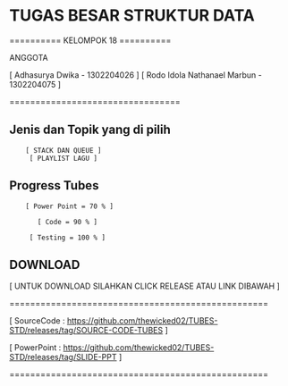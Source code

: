 # TUGAS BESAR STRUKTUR DATA

========== KELOMPOK 18 ==========

ANGGOTA 

[ Adhasurya Dwika - 1302204026 ]
[ Rodo Idola Nathanael Marbun - 1302204075 ]

=================================

## Jenis dan Topik yang di pilih

        [ STACK DAN QUEUE ]
         [ PLAYLIST LAGU ]

## Progress Tubes

        [ Power Point = 70 % ]

           [ Code = 90 % ]
           
         [ Testing = 100 % ]


## DOWNLOAD

  [ UNTUK DOWNLOAD SILAHKAN CLICK RELEASE ATAU LINK DIBAWAH ]    
         
==================================================    

 [ SourceCode : https://github.com/thewicked02/TUBES-STD/releases/tag/SOURCE-CODE-TUBES  ]
 
 [ PowerPoint : https://github.com/thewicked02/TUBES-STD/releases/tag/SLIDE-PPT ]
 
==================================================
